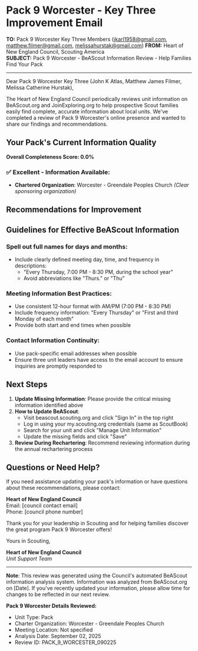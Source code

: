 # Pack 9 Worcester - Key Three Improvement Email

**TO:** Pack 9 Worcester Key Three Members (jkarl1958@gmail.com, matthew.filmer@gmail.com, melissahurstak@gmail.com)
**FROM:** Heart of New England Council, Scouting America  
**SUBJECT:** Pack 9 Worcester - BeAScout Information Review - Help Families Find Your Pack  

---

Dear Pack 9 Worcester Key Three (John K Atlas, Matthew James Filmer, Melissa Catherine Hurstak),

The Heart of New England Council periodically reviews unit information on BeAScout.org and JoinExploring.org to help prospective Scout families easily find complete, accurate information about local units. We've completed a review of Pack 9 Worcester's online presence and wanted to share our findings and recommendations.

## Your Pack's Current Information Quality

**Overall Completeness Score: 0.0%**



### ✅ **Excellent - Information Available:**
- **Chartered Organization**: Worcester - Greendale Peoples Church *(Clear sponsoring organization)*

## Recommendations for Improvement



## Guidelines for Effective BeAScout Information

### **Spell out full names for days and months:**
- Include clearly defined meeting day, time, and frequency in descriptions:
  - "Every Thursday, 7:00 PM - 8:30 PM, during the school year"
  - Avoid abbreviations like "Thurs." or "Thu"

### **Meeting Information Best Practices:**
- Use consistent 12-hour format with AM/PM (7:00 PM - 8:30 PM)
- Include frequency information: "Every Thursday" or "First and third Monday of each month"
- Provide both start and end times when possible

### **Contact Information Continuity:**
- Use pack-specific email addresses when possible
- Ensure three unit leaders have access to the email account to ensure inquiries are promptly responded to

## Next Steps

1. **Update Missing Information**: Please provide the critical missing information identified above
2. **How to Update BeAScout**: 
   - Visit beascout.scouting.org and click "Sign In" in the top right
   - Log in using your my.scouting.org credentials (same as ScoutBook)
   - Search for your unit and click "Manage Unit Information"
   - Update the missing fields and click "Save"
3. **Review During Rechartering**: Recommend reviewing information during the annual rechartering process

## Questions or Need Help?

If you need assistance updating your pack's information or have questions about these recommendations, please contact:

**Heart of New England Council**  
Email: [council contact email]  
Phone: [council phone number]

Thank you for your leadership in Scouting and for helping families discover the great program Pack 9 Worcester offers!

Yours in Scouting,

**Heart of New England Council**  
*Unit Support Team*

---

**Note**: This review was generated using the Council's automated BeAScout information analysis system. Information was analyzed from BeAScout.org on [Date]. If you've recently updated your information, please allow time for changes to be reflected in our next review.

**Pack 9 Worcester Details Reviewed:**
- Unit Type: Pack
- Charter Organization: Worcester - Greendale Peoples Church  
- Meeting Location: Not specified
- Analysis Date: September 02, 2025
- Review ID: PACK_9_WORCESTER_090225